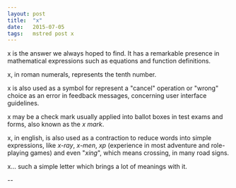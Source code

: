 ```yaml
---
layout: post
title:  "x"
date:   2015-07-05
tags:   mstred post x
---
```


x is the answer we always hoped to find. It has a remarkable presence in
mathematical expressions such as equations and function definitions.

x, in roman numerals, represents the tenth number.

x is also used as a symbol for represent a "cancel" operation or "wrong" choice
as an error in feedback messages, concerning user interface guidelines.

x may be a check mark usually applied into ballot boxes in test exams and forms,
also known as the _x mark_.

x, in english, is also used as a contraction to reduce words into simple
expressions, like _x-ray_, _x-men_, _xp_ (experience in most adventure and
role-playing games) and even "_xing_", which means crossing, in many road signs.

x... such a simple letter which brings a lot of meanings with it.

--
